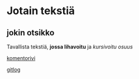 # Jotain tekstiä
## jokin otsikko
Tavallista tekstiä, **jossa lihavoitu** ja *kursivoitu osuus*

[komentorivi](laskarit/viikko1/komentorivi.txt)

[gitlog](laskarit/viikko1/gitlog.txt)
